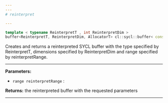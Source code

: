 ```yaml
---
---
# reinterpret

---
```


```cpp
template < typename ReinterpretT , int ReinterpretDim >
buffer<ReinterpretT, ReinterpretDim, AllocatorT> cl::sycl::buffer< const T, dimensions, AllocatorT >::reinterpret(range< ReinterpretDim > reinterpretRange) const
```


Creates and returns a reinterpreted SYCL buffer with the type specified by ReinterpretT, dimensions specified by ReinterpretDim and range specified by reinterpretRange. 


---
**Parameters:**

 - `range reinterpretRange`
: 

**Returns:** the reinterpreted buffer with the requested parameters 

---
